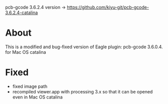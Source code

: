 pcb-gcode 3.6.2.4 version → https://github.com/kiyu-git/pcb-gcode-3.6.2.4-catalina
# About
This is a modified and bug-fixed version of Eagle plugin: pcb-gcode 3.6.0.4. for Mac OS catalina

# Fixed
- fixed image path
- recompiled viewer.app with processing 3.x so that it can be opened even in Mac OS catalina
